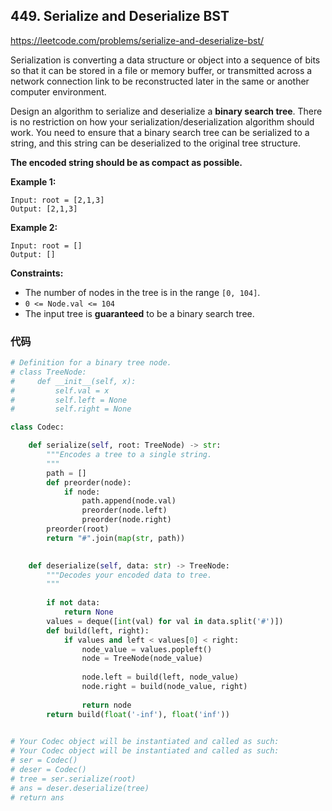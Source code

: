 ## 449. Serialize and Deserialize BST

https://leetcode.com/problems/serialize-and-deserialize-bst/

Serialization is converting a data structure or object into a sequence of bits so that it can be stored in a file or memory buffer, or transmitted across a network connection link to be reconstructed later in the same or another computer environment.

Design an algorithm to serialize and deserialize a **binary search tree**. There is no restriction on how your serialization/deserialization algorithm should work. You need to ensure that a binary search tree can be serialized to a string, and this string can be deserialized to the original tree structure.

**The encoded string should be as compact as possible.**

 

**Example 1:**

```
Input: root = [2,1,3]
Output: [2,1,3]
```

**Example 2:**

```
Input: root = []
Output: []
```

 

**Constraints:**

- The number of nodes in the tree is in the range `[0, 104]`.
- `0 <= Node.val <= 104`
- The input tree is **guaranteed** to be a binary search tree.



### 代码

```python
# Definition for a binary tree node.
# class TreeNode:
#     def __init__(self, x):
#         self.val = x
#         self.left = None
#         self.right = None

class Codec:

    def serialize(self, root: TreeNode) -> str:
        """Encodes a tree to a single string.
        """
        path = []
        def preorder(node):
            if node:
                path.append(node.val)
                preorder(node.left)
                preorder(node.right)
        preorder(root)
        return "#".join(map(str, path))
        

    def deserialize(self, data: str) -> TreeNode:
        """Decodes your encoded data to tree.
        """
        
        if not data:
            return None
        values = deque([int(val) for val in data.split('#')])
        def build(left, right):
            if values and left < values[0] < right:
                node_value = values.popleft()
                node = TreeNode(node_value)
                
                node.left = build(left, node_value)
                node.right = build(node_value, right)
                
                return node
        return build(float('-inf'), float('inf'))
        

# Your Codec object will be instantiated and called as such:
# Your Codec object will be instantiated and called as such:
# ser = Codec()
# deser = Codec()
# tree = ser.serialize(root)
# ans = deser.deserialize(tree)
# return ans
```

